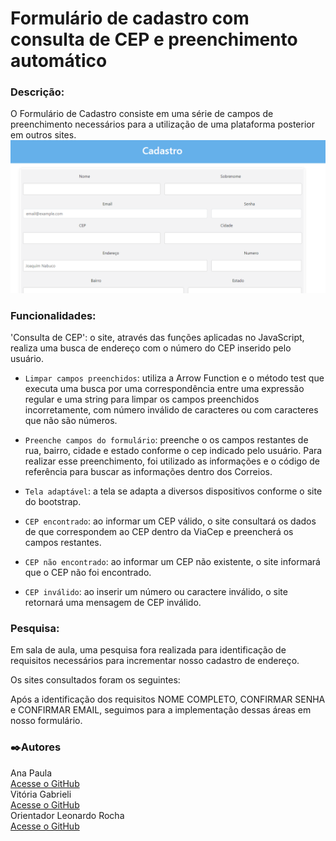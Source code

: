 # Formulário de cadastro com consulta de CEP e preenchimento automático


### Descrição:

O Formulário de Cadastro consiste em uma série de campos de preenchimento necessários para a utilização de uma plataforma posterior em outros sites.
<img src="Capturar.PNG" alt="">

### Funcionalidades:

'Consulta de CEP': o site, através das funções aplicadas no JavaScript, realiza uma busca de endereço com o número do CEP inserido pelo usuário.
  
- `Limpar campos preenchidos`: utiliza a Arrow Function e o método test que executa uma busca por uma correspondência entre uma expressão regular e uma string para limpar os campos preenchidos incorretamente, com número inválido de caracteres ou com caracteres que não são números.

- `Preenche campos do formulário`: preenche o os campos restantes de rua, bairro, cidade e estado conforme o cep indicado pelo usuário. Para realizar esse preenchimento, foi utilizado as informações e o código de referência para buscar as informações dentro dos Correios. 

- `Tela adaptável`: a tela se adapta a diversos dispositivos conforme o site do bootstrap.
  
- `CEP encontrado`: ao informar um CEP válido, o site consultará os dados de que correspondem ao CEP dentro da ViaCep e preencherá os campos restantes.

- `CEP não encontrado`: ao informar um CEP não existente, o site informará que o CEP não foi encontrado.

- `CEP inválido`: ao inserir um número ou caractere inválido, o site retornará uma mensagem de CEP inválido.

### Pesquisa:

Em sala de aula, uma pesquisa fora realizada para identificação de requisitos necessários para incrementar nosso cadastro de endereço.

Os sites consultados foram os seguintes:

Após a identificação dos requisitos NOME COMPLETO,  CONFIRMAR SENHA e CONFIRMAR EMAIL, seguimos para a implementação dessas áreas em nosso formulário.

### ✒️Autores 

Ana Paula  
[Acesse o GitHub](https://github.com/anapaulacd)  
Vitória Gabrieli  
[Acesse o GitHub](https://github.com/vickieww)  
Orientador Leonardo Rocha  
[Acesse o GitHub](https://github.com/LeonardoRochaMarista)

